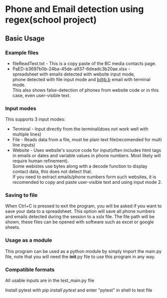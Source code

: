 # Phone and Email detection using regex(school project)
## Basic Usage

### Example files

* fileReadTest.txt - This is a copy paste of the BC media contacts page.
* PaED-b3697b0b-24ba-45de-a937-6deadc3b20ae.xlsx -   
  spreadsheet with emails detected with website input mode,  
  phone detected with file input mode and b@b.b email with terminal mode.  
  This also shows false-detection of phones from website code or in this case, even user-visible text.

### Input modes
This supports 3 input modes:

* Terminal - Input directly from the terminal(does not work well with multiple lines)
* File - Reads data from a file, must be plain text file(recomended for multi line inputs)
* Website - Uses website's source code for input(often includes html tags in emails or dates and variable values in phone numbers. Most likely will require human refinement).  
  Some webistes use bytes along with a decode function to display contact data, this does not detect that.  
  If you need to extract emails/phone numbers form such websites, it is recomended to copy and paste user-visible text and using input mode 2.

### Saving to file

When Ctrl+C is pressed to exit the program, you will be asked if you want to save your data to a spreadsheet.
This option will save all phone numbers and emails detected during the session to a xslx file.
The file path will be shown, these files can be opened with software such as excel or google sheets.

### Usage as a module

This program can be used as a python module by simply import the main.py file, note that you will need the __init__.py file to use this program in any way.

### Compatible formats

All usable inputs are in the test_main.py file

Install pytest with _*pip install pytest*_ and enter "pytest" in shell to test file
